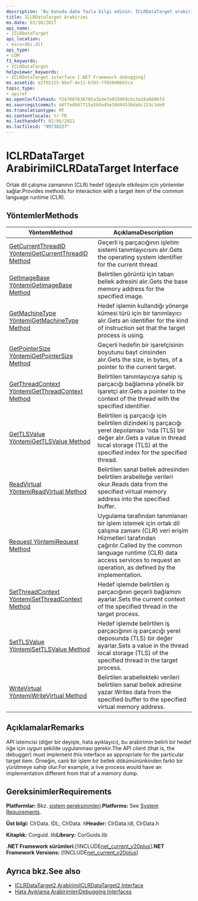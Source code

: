 ```yaml
---
description: 'Bu konuda daha fazla bilgi edinin: ICLRDataTarget arabirimi'
title: ICLRDataTarget Arabirimi
ms.date: 03/30/2017
api_name:
- ICLRDataTarget
api_location:
- mscordbi.dll
api_type:
- COM
f1_keywords:
- ICLRDataTarget
helpviewer_keywords:
- ICLRDataTarget interface [.NET Framework debugging]
ms.assetid: e2f05155-9bef-4e11-b703-7f05890665ca
topic_type:
- apiref
ms.openlocfilehash: f24760f638705a1bde7e055069cbc3a18a0896fd
ms.sourcegitcommit: ddf7edb67715a5b9a45e3dd44536dabc153c1de0
ms.translationtype: MT
ms.contentlocale: tr-TR
ms.lasthandoff: 02/06/2021
ms.locfileid: "99738227"
---
```

# <a name="iclrdatatarget-interface"></a><span data-ttu-id="21f69-103">ICLRDataTarget Arabirimi</span><span class="sxs-lookup"><span data-stu-id="21f69-103">ICLRDataTarget Interface</span></span>

<span data-ttu-id="21f69-104">Ortak dil çalışma zamanının (CLR) hedef öğesiyle etkileşim için yöntemler sağlar.</span><span class="sxs-lookup"><span data-stu-id="21f69-104">Provides methods for interaction with a target item of the common language runtime (CLR).</span></span>  
  
## <a name="methods"></a><span data-ttu-id="21f69-105">Yöntemler</span><span class="sxs-lookup"><span data-stu-id="21f69-105">Methods</span></span>  
  
|<span data-ttu-id="21f69-106">Yöntem</span><span class="sxs-lookup"><span data-stu-id="21f69-106">Method</span></span>|<span data-ttu-id="21f69-107">Açıklama</span><span class="sxs-lookup"><span data-stu-id="21f69-107">Description</span></span>|  
|------------|-----------------|  
|[<span data-ttu-id="21f69-108">GetCurrentThreadID Yöntemi</span><span class="sxs-lookup"><span data-stu-id="21f69-108">GetCurrentThreadID Method</span></span>](iclrdatatarget-getcurrentthreadid-method.md)|<span data-ttu-id="21f69-109">Geçerli iş parçacığının işletim sistemi tanımlayıcısını alır.</span><span class="sxs-lookup"><span data-stu-id="21f69-109">Gets the operating system identifier for the current thread.</span></span>|  
|[<span data-ttu-id="21f69-110">GetImageBase Yöntemi</span><span class="sxs-lookup"><span data-stu-id="21f69-110">GetImageBase Method</span></span>](iclrdatatarget-getimagebase-method.md)|<span data-ttu-id="21f69-111">Belirtilen görüntü için taban bellek adresini alır.</span><span class="sxs-lookup"><span data-stu-id="21f69-111">Gets the base memory address for the specified image.</span></span>|  
|[<span data-ttu-id="21f69-112">GetMachineType Yöntemi</span><span class="sxs-lookup"><span data-stu-id="21f69-112">GetMachineType Method</span></span>](iclrdatatarget-getmachinetype-method.md)|<span data-ttu-id="21f69-113">Hedef işlemin kullandığı yönerge kümesi türü için bir tanımlayıcı alır.</span><span class="sxs-lookup"><span data-stu-id="21f69-113">Gets an identifier for the kind of instruction set that the target process is using.</span></span>|  
|[<span data-ttu-id="21f69-114">GetPointerSize Yöntemi</span><span class="sxs-lookup"><span data-stu-id="21f69-114">GetPointerSize Method</span></span>](iclrdatatarget-getpointersize-method.md)|<span data-ttu-id="21f69-115">Geçerli hedefin bir işaretçisinin boyutunu bayt cinsinden alır.</span><span class="sxs-lookup"><span data-stu-id="21f69-115">Gets the size, in bytes, of a pointer to the current target.</span></span>|  
|[<span data-ttu-id="21f69-116">GetThreadContext Yöntemi</span><span class="sxs-lookup"><span data-stu-id="21f69-116">GetThreadContext Method</span></span>](iclrdatatarget-getthreadcontext-method.md)|<span data-ttu-id="21f69-117">Belirtilen tanımlayıcıya sahip iş parçacığı bağlamına yönelik bir işaretçi alır.</span><span class="sxs-lookup"><span data-stu-id="21f69-117">Gets a pointer to the context of the thread with the specified identifier.</span></span>|  
|[<span data-ttu-id="21f69-118">GetTLSValue Yöntemi</span><span class="sxs-lookup"><span data-stu-id="21f69-118">GetTLSValue Method</span></span>](iclrdatatarget-gettlsvalue-method.md)|<span data-ttu-id="21f69-119">Belirtilen iş parçacığı için belirtilen dizindeki iş parçacığı yerel depolaması 'nda (TLS) bir değer alır.</span><span class="sxs-lookup"><span data-stu-id="21f69-119">Gets a value in thread local storage (TLS) at the specified index for the specified thread.</span></span>|  
|[<span data-ttu-id="21f69-120">ReadVirtual Yöntemi</span><span class="sxs-lookup"><span data-stu-id="21f69-120">ReadVirtual Method</span></span>](iclrdatatarget-readvirtual-method.md)|<span data-ttu-id="21f69-121">Belirtilen sanal bellek adresinden belirtilen arabelleğe verileri okur.</span><span class="sxs-lookup"><span data-stu-id="21f69-121">Reads data from the specified virtual memory address into the specified buffer.</span></span>|  
|[<span data-ttu-id="21f69-122">Request Yöntemi</span><span class="sxs-lookup"><span data-stu-id="21f69-122">Request Method</span></span>](iclrdatatarget-request-method.md)|<span data-ttu-id="21f69-123">Uygulama tarafından tanımlanan bir işlem istemek için ortak dil çalışma zamanı (CLR) veri erişim Hizmetleri tarafından çağırılır.</span><span class="sxs-lookup"><span data-stu-id="21f69-123">Called by the common language runtime (CLR) data access services to request an operation, as defined by the implementation.</span></span>|  
|[<span data-ttu-id="21f69-124">SetThreadContext Yöntemi</span><span class="sxs-lookup"><span data-stu-id="21f69-124">SetThreadContext Method</span></span>](iclrdatatarget-setthreadcontext-method.md)|<span data-ttu-id="21f69-125">Hedef işlemde belirtilen iş parçacığının geçerli bağlamını ayarlar.</span><span class="sxs-lookup"><span data-stu-id="21f69-125">Sets the current context of the specified thread in the target process.</span></span>|  
|[<span data-ttu-id="21f69-126">SetTLSValue Yöntemi</span><span class="sxs-lookup"><span data-stu-id="21f69-126">SetTLSValue Method</span></span>](iclrdatatarget-settlsvalue-method.md)|<span data-ttu-id="21f69-127">Hedef işlemde belirtilen iş parçacığının iş parçacığı yerel deposunda (TLS) bir değer ayarlar.</span><span class="sxs-lookup"><span data-stu-id="21f69-127">Sets a value in the thread local storage (TLS) of the specified thread in the target process.</span></span>|  
|[<span data-ttu-id="21f69-128">WriteVirtual Yöntemi</span><span class="sxs-lookup"><span data-stu-id="21f69-128">WriteVirtual Method</span></span>](iclrdatatarget-writevirtual-method.md)|<span data-ttu-id="21f69-129">Belirtilen arabellekteki verileri belirtilen sanal bellek adresine yazar.</span><span class="sxs-lookup"><span data-stu-id="21f69-129">Writes data from the specified buffer to the specified virtual memory address.</span></span>|  
  
## <a name="remarks"></a><span data-ttu-id="21f69-130">Açıklamalar</span><span class="sxs-lookup"><span data-stu-id="21f69-130">Remarks</span></span>  

 <span data-ttu-id="21f69-131">API istemcisi (diğer bir deyişle, hata ayıklayıcı), bu arabirimin belirli bir hedef öğe için uygun şekilde uygulanması gerekir.</span><span class="sxs-lookup"><span data-stu-id="21f69-131">The API client (that is, the debugger) must implement this interface as appropriate for the particular target item.</span></span> <span data-ttu-id="21f69-132">Örneğin, canlı bir işlem bir bellek dökümününkinden farklı bir yürütmeye sahip olur.</span><span class="sxs-lookup"><span data-stu-id="21f69-132">For example, a live process would have an implementation different from that of a memory dump.</span></span>  
  
## <a name="requirements"></a><span data-ttu-id="21f69-133">Gereksinimler</span><span class="sxs-lookup"><span data-stu-id="21f69-133">Requirements</span></span>  

 <span data-ttu-id="21f69-134">**Platformlar:** Bkz. [sistem gereksinimleri](../../get-started/system-requirements.md).</span><span class="sxs-lookup"><span data-stu-id="21f69-134">**Platforms:** See [System Requirements](../../get-started/system-requirements.md).</span></span>  
  
 <span data-ttu-id="21f69-135">**Üst bilgi:** ClrData. IDL, ClrData. h</span><span class="sxs-lookup"><span data-stu-id="21f69-135">**Header:** ClrData.idl, ClrData.h</span></span>  
  
 <span data-ttu-id="21f69-136">**Kitaplık:** Corguid. lib</span><span class="sxs-lookup"><span data-stu-id="21f69-136">**Library:** CorGuids.lib</span></span>  
  
 <span data-ttu-id="21f69-137">**.NET Framework sürümleri:**[!INCLUDE[net_current_v20plus](../../../../includes/net-current-v20plus-md.md)]</span><span class="sxs-lookup"><span data-stu-id="21f69-137">**.NET Framework Versions:** [!INCLUDE[net_current_v20plus](../../../../includes/net-current-v20plus-md.md)]</span></span>  
  
## <a name="see-also"></a><span data-ttu-id="21f69-138">Ayrıca bkz.</span><span class="sxs-lookup"><span data-stu-id="21f69-138">See also</span></span>

- [<span data-ttu-id="21f69-139">ICLRDataTarget2 Arabirimi</span><span class="sxs-lookup"><span data-stu-id="21f69-139">ICLRDataTarget2 Interface</span></span>](iclrdatatarget2-interface.md)
- [<span data-ttu-id="21f69-140">Hata Ayıklama Arabirimleri</span><span class="sxs-lookup"><span data-stu-id="21f69-140">Debugging Interfaces</span></span>](debugging-interfaces.md)
